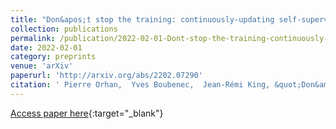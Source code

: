 ```yaml
---
title: "Don&apos;t stop the training: continuously-updating self-supervised algorithms best account for auditory responses in the cortex"
collection: publications
permalink: /publication/2022-02-01-Dont-stop-the-training-continuously-updating-self-supervised-algorithms-best-account-for-auditory-responses-in-the-cortex
date: 2022-02-01
category: preprints
venue: 'arXiv'
paperurl: 'http://arxiv.org/abs/2202.07290'
citation: ' Pierre Orhan,  Yves Boubenec,  Jean-Rémi King, &quot;Don&amp;apos;t stop the training: continuously-updating self-supervised algorithms best account for auditory responses in the cortex.&quot; arXiv, 2022.'
---
```

[Access paper here](http://arxiv.org/abs/2202.07290){:target="_blank"}
